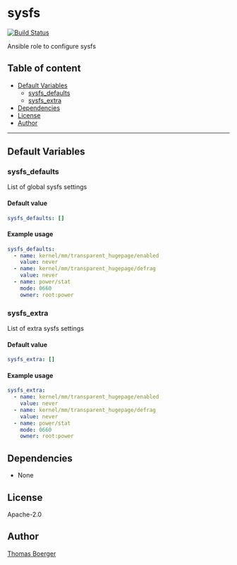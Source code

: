 # sysfs

[![Build Status](https://cloud.drone.io/api/badges/rolehippie/sysfs/status.svg)](https://cloud.drone.io/rolehippie/sysfs)

Ansible role to configure sysfs

## Table of content

* [Default Variables](#default-variables)
  * [sysfs_defaults](#sysfs_defaults)
  * [sysfs_extra](#sysfs_extra)
* [Dependencies](#dependencies)
* [License](#license)
* [Author](#author)

---

## Default Variables

### sysfs_defaults

List of global sysfs settings

#### Default value

```YAML
sysfs_defaults: []
```

#### Example usage

```YAML
sysfs_defaults:
  - name: kernel/mm/transparent_hugepage/enabled
    value: never
  - name: kernel/mm/transparent_hugepage/defrag
    value: never
  - name: power/stat
    mode: 0660
    owner: root:power
```

### sysfs_extra

List of extra sysfs settings

#### Default value

```YAML
sysfs_extra: []
```

#### Example usage

```YAML
sysfs_extra:
  - name: kernel/mm/transparent_hugepage/enabled
    value: never
  - name: kernel/mm/transparent_hugepage/defrag
    value: never
  - name: power/stat
    mode: 0660
    owner: root:power
```

## Dependencies

* None

## License

Apache-2.0

## Author

[Thomas Boerger](https://github.com/tboerger)

